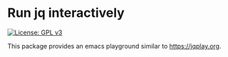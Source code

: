 # Run jq interactively

[![License: GPL
v3](https://img.shields.io/badge/License-GPLv3-blue.svg)](https://www.gnu.org/licenses/gpl-3.0)

This package provides an emacs playground similar to <https://jqplay.org>.
